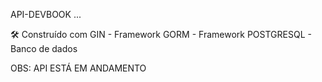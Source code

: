 API-DEVBOOK
...

🛠️ Construído com
GIN - Framework
GORM - Framework
POSTGRESQL - Banco de dados

OBS: API ESTÁ EM ANDAMENTO
